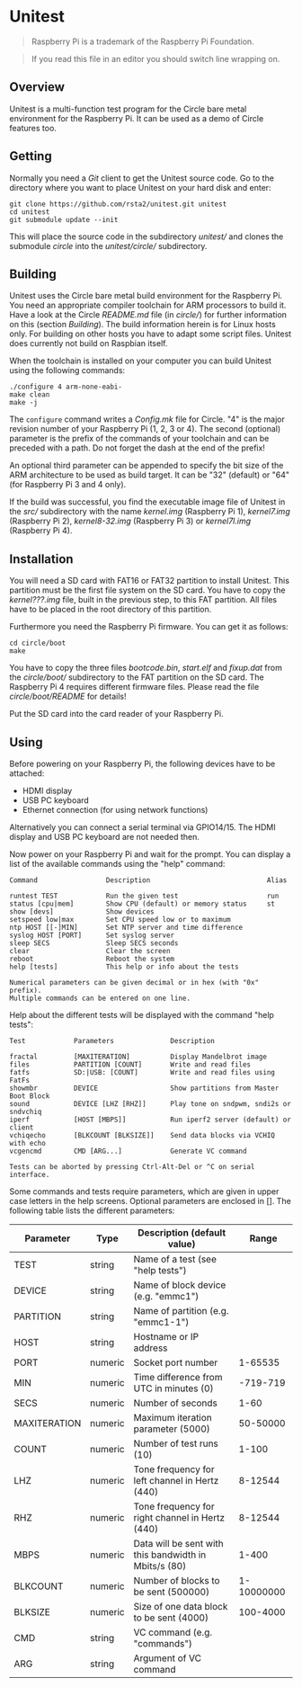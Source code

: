 Unitest
=======

> Raspberry Pi is a trademark of the Raspberry Pi Foundation.

> If you read this file in an editor you should switch line wrapping on.

Overview
--------

Unitest is a multi-function test program for the Circle bare metal environment for the Raspberry Pi. It can be used as a demo of Circle features too.

Getting
-------

Normally you need a *Git* client to get the Unitest source code. Go to the directory where you want to place Unitest on your hard disk and enter:

	git clone https://github.com/rsta2/unitest.git unitest
	cd unitest
	git submodule update --init

This will place the source code in the subdirectory *unitest/* and clones the submodule *circle* into the *unitest/circle/* subdirectory.

Building
--------

Unitest uses the Circle bare metal build environment for the Raspberry Pi. You need an appropriate compiler toolchain for ARM processors to build it. Have a look at the Circle *README.md* file (in *circle/*) for further information on this (section *Building*). The build information herein is for Linux hosts only. For building on other hosts you have to adapt some script files. Unitest does currently not build on Raspbian itself.

When the toolchain is installed on your computer you can build Unitest using the following commands:

	./configure 4 arm-none-eabi-
	make clean
	make -j

The `configure` command writes a *Config.mk* file for Circle. "4" is the major revision number of your Raspberry Pi (1, 2, 3 or 4). The second (optional) parameter is the prefix of the commands of your toolchain and can be preceded with a path. Do not forget the dash at the end of the prefix!

An optional third parameter can be appended to specify the bit size of the ARM architecture to be used as build target. It can be "32" (default) or "64" (for Raspberry Pi 3 and 4 only).

If the build was successful, you find the executable image file of Unitest in the *src/* subdirectory with the name *kernel.img* (Raspberry Pi 1), *kernel7.img* (Raspberry Pi 2), *kernel8-32.img* (Raspberry Pi 3) or *kernel7l.img* (Raspberry Pi 4).

Installation
------------

You will need a SD card with FAT16 or FAT32 partition to install Unitest. This partition must be the first file system on the SD card. You have to copy the *kernel???.img* file, built in the previous step, to this FAT partition. All files have to be placed in the root directory of this partition.

Furthermore you need the Raspberry Pi firmware. You can get it as follows:

	cd circle/boot
	make

You have to copy the three files *bootcode.bin*, *start.elf* and *fixup.dat* from the *circle/boot/* subdirectory to the FAT partition on the SD card. The Raspberry Pi 4 requires different firmware files. Please read the file *circle/boot/README* for details!

Put the SD card into the card reader of your Raspberry Pi.

Using
-----

Before powering on your Raspberry Pi, the following devices have to be attached:

* HDMI display
* USB PC keyboard
* Ethernet connection (for using network functions)

Alternatively you can connect a serial terminal via GPIO14/15. The HDMI display and USB PC keyboard are not needed then.

Now power on your Raspberry Pi and wait for the prompt. You can display a list of the available commands using the "help" command:

	Command                 Description                             Alias

	runtest TEST            Run the given test                      run
	status [cpu|mem]        Show CPU (default) or memory status     st
	show [devs]             Show devices
	setspeed low|max        Set CPU speed low or to maximum
	ntp HOST [[-]MIN]       Set NTP server and time difference
	syslog HOST [PORT]      Set syslog server
	sleep SECS              Sleep SECS seconds
	clear                   Clear the screen
	reboot                  Reboot the system
	help [tests]            This help or info about the tests

	Numerical parameters can be given decimal or in hex (with "0x" prefix).
	Multiple commands can be entered on one line.

Help about the different tests will be displayed with the command "help tests":

	Test            Parameters              Description

	fractal         [MAXITERATION]          Display Mandelbrot image
	files           PARTITION [COUNT]       Write and read files
	fatfs           SD:|USB: [COUNT]        Write and read files using FatFs
	showmbr         DEVICE                  Show partitions from Master Boot Block
	sound           DEVICE [LHZ [RHZ]]      Play tone on sndpwm, sndi2s or sndvchiq
	iperf           [HOST [MBPS]]           Run iperf2 server (default) or client
	vchiqecho       [BLKCOUNT [BLKSIZE]]    Send data blocks via VCHIQ with echo
	vcgencmd        CMD [ARG...]            Generate VC command

	Tests can be aborted by pressing Ctrl-Alt-Del or ^C on serial interface.

Some commands and tests require parameters, which are given in upper case letters in the help screens. Optional parameters are enclosed in []. The following table lists the different parameters:

| Parameter    | Type    | Description (default value)                           | Range      |
| ------------ | ------- | ----------------------------------------------------- | ---------- |
| TEST         | string  | Name of a test (see "help tests")                     |            |
| DEVICE       | string  | Name of block device (e.g. "emmc1")                   |            |
| PARTITION    | string  | Name of partition (e.g. "emmc1-1")                    |            |
| HOST         | string  | Hostname or IP address                                |            |
| PORT         | numeric | Socket port number                                    | 1-65535    |
| MIN          | numeric | Time difference from UTC in minutes (0)               | -719-719   |
| SECS         | numeric | Number of seconds                                     | 1-60       |
| MAXITERATION | numeric | Maximum iteration parameter (5000)                    | 50-50000   |
| COUNT        | numeric | Number of test runs (10)                              | 1-100      |
| LHZ          | numeric | Tone frequency for left channel in Hertz (440)        | 8-12544    |
| RHZ          | numeric | Tone frequency for right channel in Hertz (440)       | 8-12544    |
| MBPS         | numeric | Data will be sent with this bandwidth in Mbits/s (80) | 1-400      |
| BLKCOUNT     | numeric | Number of blocks to be sent (500000)                  | 1-10000000 |
| BLKSIZE      | numeric | Size of one data block to be sent (4000)              | 100-4000   |
| CMD          | string  | VC command (e.g. "commands")                          |            |
| ARG          | string  | Argument of VC command                                |            |
